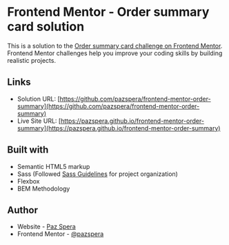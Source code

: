 # Frontend Mentor - Order summary card solution

This is a solution to the [Order summary card challenge on Frontend Mentor](https://www.frontendmentor.io/challenges/order-summary-component-QlPmajDUj). Frontend Mentor challenges help you improve your coding skills by building realistic projects. 

## Links

- Solution URL: [https://github.com/pazspera/frontend-mentor-order-summary](https://github.com/pazspera/frontend-mentor-order-summary)
- Live Site URL: [https://pazspera.github.io/frontend-mentor-order-summary](https://pazspera.github.io/frontend-mentor-order-summary)

## Built with

- Semantic HTML5 markup
- Sass (Followed [Sass Guidelines](https://sass-guidelin.es/) for project organization)
- Flexbox
- BEM Methodology

## Author

- Website - [Paz Spera](https://github.com/pazspera)
- Frontend Mentor - [@pazspera](https://www.frontendmentor.io/profile/pazspera)